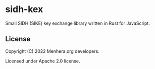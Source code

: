 # sidh-kex

Small SIDH (SIKE) key exchange library written in Rust for JavaScript.

## License
Copyright (C) 2022 Menhera.org developers.

Licensed under Apache 2.0 license.
